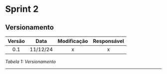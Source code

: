 # Sprint 2

## Versionamento

| **Versão** | **Data** | **Modificação** | **Responsável** |
| :-: | :-: | :-: | :-: |
| 0.1 | 11/12/24 | x | x |

*Tabela 1: Versionamento*

---
